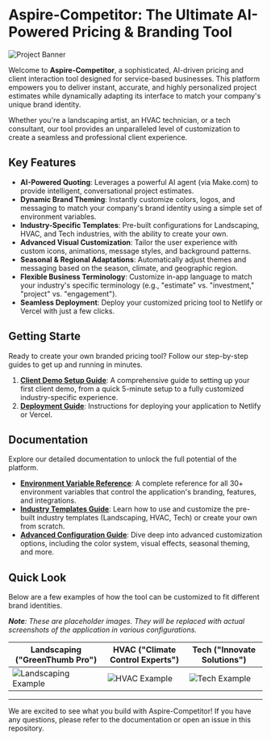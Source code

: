 # Aspire-Competitor: The Ultimate AI-Powered Pricing & Branding Tool

![Project Banner](httpsp://example.com/placeholder-banner.png)

Welcome to **Aspire-Competitor**, a sophisticated, AI-driven pricing and client interaction tool designed for service-based businesses. This platform empowers you to deliver instant, accurate, and highly personalized project estimates while dynamically adapting its interface to match your company's unique brand identity.

Whether you're a landscaping artist, an HVAC technician, or a tech consultant, our tool provides an unparalleled level of customization to create a seamless and professional client experience.

## Key Features

- **AI-Powered Quoting**: Leverages a powerful AI agent (via Make.com) to provide intelligent, conversational project estimates.
- **Dynamic Brand Theming**: Instantly customize colors, logos, and messaging to match your company's brand identity using a simple set of environment variables.
- **Industry-Specific Templates**: Pre-built configurations for Landscaping, HVAC, and Tech industries, with the ability to create your own.
- **Advanced Visual Customization**: Tailor the user experience with custom icons, animations, message styles, and background patterns.
- **Seasonal & Regional Adaptations**: Automatically adjust themes and messaging based on the season, climate, and geographic region.
- **Flexible Business Terminology**: Customize in-app language to match your industry's specific terminology (e.g., "estimate" vs. "investment," "project" vs. "engagement").
- **Seamless Deployment**: Deploy your customized pricing tool to Netlify or Vercel with just a few clicks.

## Getting Starte

Ready to create your own branded pricing tool? Follow our step-by-step guides to get up and running in minutes.

1.  **[Client Demo Setup Guide](./docs/client-demo-setup.md)**: A comprehensive guide to setting up your first client demo, from a quick 5-minute setup to a fully customized industry-specific experience.
2.  **[Deployment Guide](./docs/client-demo-setup.md#netlifyvercel-deployment)**: Instructions for deploying your application to Netlify or Vercel.

## Documentation

Explore our detailed documentation to unlock the full potential of the platform.

- **[Environment Variable Reference](./docs/environment-variables.md)**: A complete reference for all 30+ environment variables that control the application's branding, features, and integrations.
- **[Industry Templates Guide](./docs/industry-templates.md)**: Learn how to use and customize the pre-built industry templates (Landscaping, HVAC, Tech) or create your own from scratch.
- **[Advanced Configuration Guide](./docs/advanced-configuration.md)**: Dive deep into advanced customization options, including the color system, visual effects, seasonal theming, and more.

## Quick Look

Below are a few examples of how the tool can be customized to fit different brand identities.

***Note**: These are placeholder images. They will be replaced with actual screenshots of the application in various configurations.*

| Landscaping ("GreenThumb Pro")                               | HVAC ("Climate Control Experts")                              | Tech ("Innovate Solutions")                                 |
| ------------------------------------------------------------ | ------------------------------------------------------------- | ----------------------------------------------------------- |
| ![Landscaping Example](https://example.com/placeholder-landscaping.png) | ![HVAC Example](https://example.com/placeholder-hvac.png) | ![Tech Example](https://example.com/placeholder-tech.png) |

---

We are excited to see what you build with Aspire-Competitor! If you have any questions, please refer to the documentation or open an issue in this repository.
